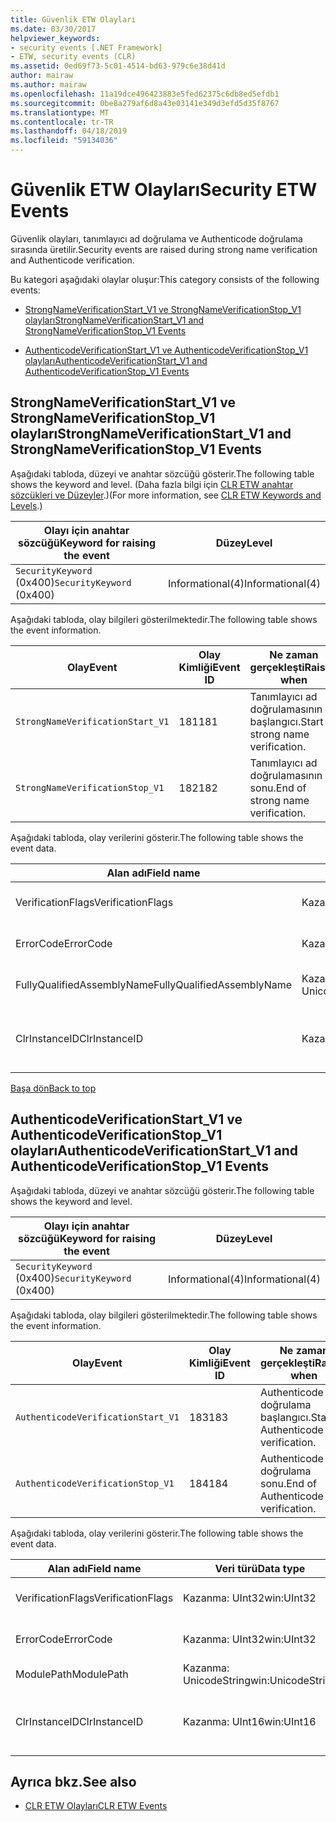 ```yaml
---
title: Güvenlik ETW Olayları
ms.date: 03/30/2017
helpviewer_keywords:
- security events [.NET Framework]
- ETW, security events (CLR)
ms.assetid: 0ed69f73-5c01-4514-bd63-979c6e38d41d
author: mairaw
ms.author: mairaw
ms.openlocfilehash: 11a19dce496423883e5fed62375c6db8ed5efdb1
ms.sourcegitcommit: 0be8a279af6d8a43e03141e349d3efd5d35f8767
ms.translationtype: MT
ms.contentlocale: tr-TR
ms.lasthandoff: 04/18/2019
ms.locfileid: "59134036"
---
```

# <a name="security-etw-events"></a><span data-ttu-id="aff9a-102">Güvenlik ETW Olayları</span><span class="sxs-lookup"><span data-stu-id="aff9a-102">Security ETW Events</span></span>
<a name="top"></a> <span data-ttu-id="aff9a-103">Güvenlik olayları, tanımlayıcı ad doğrulama ve Authenticode doğrulama sırasında üretilir.</span><span class="sxs-lookup"><span data-stu-id="aff9a-103">Security events are raised during strong name verification and Authenticode verification.</span></span>  
  
 <span data-ttu-id="aff9a-104">Bu kategori aşağıdaki olaylar oluşur:</span><span class="sxs-lookup"><span data-stu-id="aff9a-104">This category consists of the following events:</span></span>  
  
-   [<span data-ttu-id="aff9a-105">StrongNameVerificationStart_V1 ve StrongNameVerificationStop_V1 olayları</span><span class="sxs-lookup"><span data-stu-id="aff9a-105">StrongNameVerificationStart_V1 and StrongNameVerificationStop_V1 Events</span></span>](#strongnameverificationstart_v1_and_strongnameverificationstop_v1_events)  
  
-   [<span data-ttu-id="aff9a-106">AuthenticodeVerificationStart_V1 ve AuthenticodeVerificationStop_V1 olayları</span><span class="sxs-lookup"><span data-stu-id="aff9a-106">AuthenticodeVerificationStart_V1 and AuthenticodeVerificationStop_V1 Events</span></span>](#authenticodeverificationstart_v1_and_authenticodeverificationstop_v1_events)  
  
<a name="strongnameverificationstart_v1_and_strongnameverificationstop_v1_events"></a>   
## <a name="strongnameverificationstartv1-and-strongnameverificationstopv1-events"></a><span data-ttu-id="aff9a-107">StrongNameVerificationStart_V1 ve StrongNameVerificationStop_V1 olayları</span><span class="sxs-lookup"><span data-stu-id="aff9a-107">StrongNameVerificationStart_V1 and StrongNameVerificationStop_V1 Events</span></span>  
 <span data-ttu-id="aff9a-108">Aşağıdaki tabloda, düzeyi ve anahtar sözcüğü gösterir.</span><span class="sxs-lookup"><span data-stu-id="aff9a-108">The following table shows the keyword and level.</span></span> <span data-ttu-id="aff9a-109">(Daha fazla bilgi için [CLR ETW anahtar sözcükleri ve Düzeyler](../../../docs/framework/performance/clr-etw-keywords-and-levels.md).)</span><span class="sxs-lookup"><span data-stu-id="aff9a-109">(For more information, see [CLR ETW Keywords and Levels](../../../docs/framework/performance/clr-etw-keywords-and-levels.md).)</span></span>  
  
|<span data-ttu-id="aff9a-110">Olayı için anahtar sözcüğü</span><span class="sxs-lookup"><span data-stu-id="aff9a-110">Keyword for raising the event</span></span>|<span data-ttu-id="aff9a-111">Düzey</span><span class="sxs-lookup"><span data-stu-id="aff9a-111">Level</span></span>|  
|-----------------------------------|-----------|  
|<span data-ttu-id="aff9a-112">`SecurityKeyword` (0x400)</span><span class="sxs-lookup"><span data-stu-id="aff9a-112">`SecurityKeyword` (0x400)</span></span>|<span data-ttu-id="aff9a-113">Informational(4)</span><span class="sxs-lookup"><span data-stu-id="aff9a-113">Informational(4)</span></span>|  
  
 <span data-ttu-id="aff9a-114">Aşağıdaki tabloda, olay bilgileri gösterilmektedir.</span><span class="sxs-lookup"><span data-stu-id="aff9a-114">The following table shows the event information.</span></span>  
  
|<span data-ttu-id="aff9a-115">Olay</span><span class="sxs-lookup"><span data-stu-id="aff9a-115">Event</span></span>|<span data-ttu-id="aff9a-116">Olay Kimliği</span><span class="sxs-lookup"><span data-stu-id="aff9a-116">Event ID</span></span>|<span data-ttu-id="aff9a-117">Ne zaman gerçekleşti</span><span class="sxs-lookup"><span data-stu-id="aff9a-117">Raised when</span></span>|  
|-----------|--------------|-----------------|  
|`StrongNameVerificationStart_V1`|<span data-ttu-id="aff9a-118">181</span><span class="sxs-lookup"><span data-stu-id="aff9a-118">181</span></span>|<span data-ttu-id="aff9a-119">Tanımlayıcı ad doğrulamasının başlangıcı.</span><span class="sxs-lookup"><span data-stu-id="aff9a-119">Start of strong name verification.</span></span>|  
|`StrongNameVerificationStop_V1`|<span data-ttu-id="aff9a-120">182</span><span class="sxs-lookup"><span data-stu-id="aff9a-120">182</span></span>|<span data-ttu-id="aff9a-121">Tanımlayıcı ad doğrulamasının sonu.</span><span class="sxs-lookup"><span data-stu-id="aff9a-121">End of strong name verification.</span></span>|  
  
 <span data-ttu-id="aff9a-122">Aşağıdaki tabloda, olay verilerini gösterir.</span><span class="sxs-lookup"><span data-stu-id="aff9a-122">The following table shows the event data.</span></span>  
  
|<span data-ttu-id="aff9a-123">Alan adı</span><span class="sxs-lookup"><span data-stu-id="aff9a-123">Field name</span></span>|<span data-ttu-id="aff9a-124">Veri türü</span><span class="sxs-lookup"><span data-stu-id="aff9a-124">Data type</span></span>|<span data-ttu-id="aff9a-125">Açıklama</span><span class="sxs-lookup"><span data-stu-id="aff9a-125">Description</span></span>|  
|----------------|---------------|-----------------|  
|<span data-ttu-id="aff9a-126">VerificationFlags</span><span class="sxs-lookup"><span data-stu-id="aff9a-126">VerificationFlags</span></span>|<span data-ttu-id="aff9a-127">Kazanma: UInt32</span><span class="sxs-lookup"><span data-stu-id="aff9a-127">win:UInt32</span></span>|<span data-ttu-id="aff9a-128">Doğrulama bayraklar.</span><span class="sxs-lookup"><span data-stu-id="aff9a-128">The verification flags.</span></span>|  
|<span data-ttu-id="aff9a-129">ErrorCode</span><span class="sxs-lookup"><span data-stu-id="aff9a-129">ErrorCode</span></span>|<span data-ttu-id="aff9a-130">Kazanma: UInt32</span><span class="sxs-lookup"><span data-stu-id="aff9a-130">win:UInt32</span></span>|<span data-ttu-id="aff9a-131">HResult hata kodu.</span><span class="sxs-lookup"><span data-stu-id="aff9a-131">The HResult error code.</span></span>|  
|<span data-ttu-id="aff9a-132">FullyQualifiedAssemblyName</span><span class="sxs-lookup"><span data-stu-id="aff9a-132">FullyQualifiedAssemblyName</span></span>|<span data-ttu-id="aff9a-133">Kazanma: UnicodeString</span><span class="sxs-lookup"><span data-stu-id="aff9a-133">win:UnicodeString</span></span>|<span data-ttu-id="aff9a-134">Tam derleme adı.</span><span class="sxs-lookup"><span data-stu-id="aff9a-134">The fully qualified assembly name.</span></span>|  
|<span data-ttu-id="aff9a-135">ClrInstanceID</span><span class="sxs-lookup"><span data-stu-id="aff9a-135">ClrInstanceID</span></span>|<span data-ttu-id="aff9a-136">Kazanma: UInt16</span><span class="sxs-lookup"><span data-stu-id="aff9a-136">win:UInt16</span></span>|<span data-ttu-id="aff9a-137">CLR veya CoreCLR örneği için benzersiz kimlik.</span><span class="sxs-lookup"><span data-stu-id="aff9a-137">Unique ID for the instance of CLR or CoreCLR.</span></span>|  
  
 [<span data-ttu-id="aff9a-138">Başa dön</span><span class="sxs-lookup"><span data-stu-id="aff9a-138">Back to top</span></span>](#top)  
  
<a name="authenticodeverificationstart_v1_and_authenticodeverificationstop_v1_events"></a>   
## <a name="authenticodeverificationstartv1-and-authenticodeverificationstopv1-events"></a><span data-ttu-id="aff9a-139">AuthenticodeVerificationStart_V1 ve AuthenticodeVerificationStop_V1 olayları</span><span class="sxs-lookup"><span data-stu-id="aff9a-139">AuthenticodeVerificationStart_V1 and AuthenticodeVerificationStop_V1 Events</span></span>  
 <span data-ttu-id="aff9a-140">Aşağıdaki tabloda, düzeyi ve anahtar sözcüğü gösterir.</span><span class="sxs-lookup"><span data-stu-id="aff9a-140">The following table shows the keyword and level.</span></span>  
  
|<span data-ttu-id="aff9a-141">Olayı için anahtar sözcüğü</span><span class="sxs-lookup"><span data-stu-id="aff9a-141">Keyword for raising the event</span></span>|<span data-ttu-id="aff9a-142">Düzey</span><span class="sxs-lookup"><span data-stu-id="aff9a-142">Level</span></span>|  
|-----------------------------------|-----------|  
|<span data-ttu-id="aff9a-143">`SecurityKeyword` (0x400)</span><span class="sxs-lookup"><span data-stu-id="aff9a-143">`SecurityKeyword` (0x400)</span></span>|<span data-ttu-id="aff9a-144">Informational(4)</span><span class="sxs-lookup"><span data-stu-id="aff9a-144">Informational(4)</span></span>|  
  
 <span data-ttu-id="aff9a-145">Aşağıdaki tabloda, olay bilgileri gösterilmektedir.</span><span class="sxs-lookup"><span data-stu-id="aff9a-145">The following table shows the event information.</span></span>  
  
|<span data-ttu-id="aff9a-146">Olay</span><span class="sxs-lookup"><span data-stu-id="aff9a-146">Event</span></span>|<span data-ttu-id="aff9a-147">Olay Kimliği</span><span class="sxs-lookup"><span data-stu-id="aff9a-147">Event ID</span></span>|<span data-ttu-id="aff9a-148">Ne zaman gerçekleşti</span><span class="sxs-lookup"><span data-stu-id="aff9a-148">Raised when</span></span>|  
|-----------|--------------|-----------------|  
|`AuthenticodeVerificationStart_V1`|<span data-ttu-id="aff9a-149">183</span><span class="sxs-lookup"><span data-stu-id="aff9a-149">183</span></span>|<span data-ttu-id="aff9a-150">Authenticode doğrulama başlangıcı.</span><span class="sxs-lookup"><span data-stu-id="aff9a-150">Start of Authenticode verification.</span></span>|  
|`AuthenticodeVerificationStop_V1`|<span data-ttu-id="aff9a-151">184</span><span class="sxs-lookup"><span data-stu-id="aff9a-151">184</span></span>|<span data-ttu-id="aff9a-152">Authenticode doğrulama sonu.</span><span class="sxs-lookup"><span data-stu-id="aff9a-152">End of Authenticode verification.</span></span>|  
  
 <span data-ttu-id="aff9a-153">Aşağıdaki tabloda, olay verilerini gösterir.</span><span class="sxs-lookup"><span data-stu-id="aff9a-153">The following table shows the event data.</span></span>  
  
|<span data-ttu-id="aff9a-154">Alan adı</span><span class="sxs-lookup"><span data-stu-id="aff9a-154">Field name</span></span>|<span data-ttu-id="aff9a-155">Veri türü</span><span class="sxs-lookup"><span data-stu-id="aff9a-155">Data type</span></span>|<span data-ttu-id="aff9a-156">Açıklama</span><span class="sxs-lookup"><span data-stu-id="aff9a-156">Description</span></span>|  
|----------------|---------------|-----------------|  
|<span data-ttu-id="aff9a-157">VerificationFlags</span><span class="sxs-lookup"><span data-stu-id="aff9a-157">VerificationFlags</span></span>|<span data-ttu-id="aff9a-158">Kazanma: UInt32</span><span class="sxs-lookup"><span data-stu-id="aff9a-158">win:UInt32</span></span>|<span data-ttu-id="aff9a-159">Doğrulama bayraklar.</span><span class="sxs-lookup"><span data-stu-id="aff9a-159">The verification flags.</span></span>|  
|<span data-ttu-id="aff9a-160">ErrorCode</span><span class="sxs-lookup"><span data-stu-id="aff9a-160">ErrorCode</span></span>|<span data-ttu-id="aff9a-161">Kazanma: UInt32</span><span class="sxs-lookup"><span data-stu-id="aff9a-161">win:UInt32</span></span>|<span data-ttu-id="aff9a-162">HResult hata kodu.</span><span class="sxs-lookup"><span data-stu-id="aff9a-162">The HResult error code.</span></span>|  
|<span data-ttu-id="aff9a-163">ModulePath</span><span class="sxs-lookup"><span data-stu-id="aff9a-163">ModulePath</span></span>|<span data-ttu-id="aff9a-164">Kazanma: UnicodeString</span><span class="sxs-lookup"><span data-stu-id="aff9a-164">win:UnicodeString</span></span>|<span data-ttu-id="aff9a-165">Modül yolu.</span><span class="sxs-lookup"><span data-stu-id="aff9a-165">The module path.</span></span>|  
|<span data-ttu-id="aff9a-166">ClrInstanceID</span><span class="sxs-lookup"><span data-stu-id="aff9a-166">ClrInstanceID</span></span>|<span data-ttu-id="aff9a-167">Kazanma: UInt16</span><span class="sxs-lookup"><span data-stu-id="aff9a-167">win:UInt16</span></span>|<span data-ttu-id="aff9a-168">CLR veya CoreCLR örneği için benzersiz kimlik.</span><span class="sxs-lookup"><span data-stu-id="aff9a-168">Unique ID for the instance of CLR or CoreCLR.</span></span>|  
  
## <a name="see-also"></a><span data-ttu-id="aff9a-169">Ayrıca bkz.</span><span class="sxs-lookup"><span data-stu-id="aff9a-169">See also</span></span>

- [<span data-ttu-id="aff9a-170">CLR ETW Olayları</span><span class="sxs-lookup"><span data-stu-id="aff9a-170">CLR ETW Events</span></span>](../../../docs/framework/performance/clr-etw-events.md)

